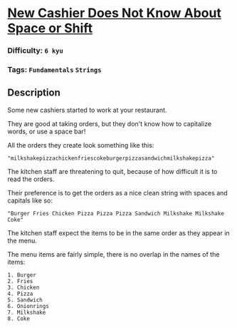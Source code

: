 # [New Cashier Does Not Know About Space or Shift](https://www.codewars.com/kata/5d23d89906f92a00267bb83d)

### Difficulty: `6 kyu`

### Tags: `Fundamentals` `Strings`

## Description

Some new cashiers started to work at your restaurant.

They are good at taking orders, but they don't know how to capitalize words, or use a space bar!

All the orders they create look something like this:

`"milkshakepizzachickenfriescokeburgerpizzasandwichmilkshakepizza"`

The kitchen staff are threatening to quit, because of how difficult it is to read the orders.

Their preference is to get the orders as a nice clean string with spaces and capitals like so:

`"Burger Fries Chicken Pizza Pizza Pizza Sandwich Milkshake Milkshake Coke"`

The kitchen staff expect the items to be in the same order as they appear in the menu.

The menu items are fairly simple, there is no overlap in the names of the items:

```
1. Burger
2. Fries
3. Chicken
4. Pizza
5. Sandwich
6. Onionrings
7. Milkshake
8. Coke
```